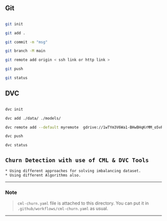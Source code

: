 ## Git

``` bash

git init

git add .

git commit -m "msg"

git branch -M main

git remote add origin < ssh link or http link >

git push

git status


```

## DVC

``` bash

dvc init

dvc add ./data/ ./models/

dvc remote add --default myremote  gdrive://1wTYm3V6Wa1-BHwBHqKrMM_o5vR1Ay2Zp

dvc push

dvc status

```

## `Churn Detection with use of CML & DVC Tools `
    * Using different approaches for solving imbalancing dataset.
    * Using different Algorithms also.
-------------------
### Note
> `cml-churn.yaml` file is attached to this directory. You can put it in `.github/workflows/cml-churn.yaml` as usual.
------------------------